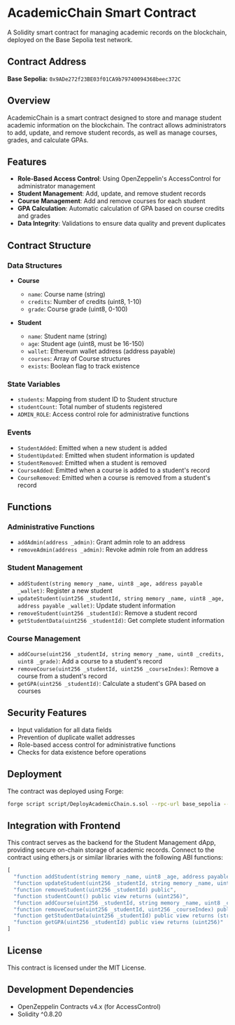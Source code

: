 # AcademicChain Smart Contract

A Solidity smart contract for managing academic records on the blockchain, deployed on the Base Sepolia test network.

## Contract Address

**Base Sepolia:** `0x9ADe272f23BE03f01CA9b79740094368beec372C`

## Overview

AcademicChain is a smart contract designed to store and manage student academic information on the blockchain. The contract allows administrators to add, update, and remove student records, as well as manage courses, grades, and calculate GPAs.

## Features

- **Role-Based Access Control**: Using OpenZeppelin's AccessControl for administrator management
- **Student Management**: Add, update, and remove student records
- **Course Management**: Add and remove courses for each student
- **GPA Calculation**: Automatic calculation of GPA based on course credits and grades
- **Data Integrity**: Validations to ensure data quality and prevent duplicates

## Contract Structure

### Data Structures

- **Course**
  - `name`: Course name (string)
  - `credits`: Number of credits (uint8, 1-10)
  - `grade`: Course grade (uint8, 0-100)

- **Student**
  - `name`: Student name (string)
  - `age`: Student age (uint8, must be 16-150)
  - `wallet`: Ethereum wallet address (address payable)
  - `courses`: Array of Course structures
  - `exists`: Boolean flag to track existence

### State Variables

- `students`: Mapping from student ID to Student structure
- `studentCount`: Total number of students registered
- `ADMIN_ROLE`: Access control role for administrative functions

### Events

- `StudentAdded`: Emitted when a new student is added
- `StudentUpdated`: Emitted when student information is updated
- `StudentRemoved`: Emitted when a student is removed
- `CourseAdded`: Emitted when a course is added to a student's record
- `CourseRemoved`: Emitted when a course is removed from a student's record

## Functions

### Administrative Functions

- `addAdmin(address _admin)`: Grant admin role to an address
- `removeAdmin(address _admin)`: Revoke admin role from an address

### Student Management

- `addStudent(string memory _name, uint8 _age, address payable _wallet)`: Register a new student
- `updateStudent(uint256 _studentId, string memory _name, uint8 _age, address payable _wallet)`: Update student information
- `removeStudent(uint256 _studentId)`: Remove a student record
- `getStudentData(uint256 _studentId)`: Get complete student information

### Course Management

- `addCourse(uint256 _studentId, string memory _name, uint8 _credits, uint8 _grade)`: Add a course to a student's record
- `removeCourse(uint256 _studentId, uint256 _courseIndex)`: Remove a course from a student's record
- `getGPA(uint256 _studentId)`: Calculate a student's GPA based on courses

## Security Features

- Input validation for all data fields
- Prevention of duplicate wallet addresses
- Role-based access control for administrative functions
- Checks for data existence before operations

## Deployment

The contract was deployed using Forge:

```bash
forge script script/DeployAcademicChain.s.sol --rpc-url base_sepolia --broadcast --verify --private-key $PRIVATE_KEY
```

## Integration with Frontend
This contract serves as the backend for the Student Management dApp, providing secure on-chain storage of academic records. Connect to the contract using ethers.js or similar libraries with the following ABI functions:

```javascript
[
  "function addStudent(string memory _name, uint8 _age, address payable _wallet) public",
  "function updateStudent(uint256 _studentId, string memory _name, uint8 _age, address payable _wallet) public",
  "function removeStudent(uint256 _studentId) public",
  "function studentCount() public view returns (uint256)",
  "function addCourse(uint256 _studentId, string memory _name, uint8 _credits, uint8 _grade) public",
  "function removeCourse(uint256 _studentId, uint256 _courseIndex) public",
  "function getStudentData(uint256 _studentId) public view returns (string memory name, uint8 age, address wallet, tuple(string name, uint8 credits, uint8 grade)[] memory courses, bool exists)",
  "function getGPA(uint256 _studentId) public view returns (uint256)"
]
```

## License
This contract is licensed under the MIT License.

## Development Dependencies 
- OpenZeppelin Contracts v4.x (for AccessControl)
- Solidity ^0.8.20